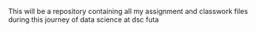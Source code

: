 This will be a repository containing all my assignment and classwork files during this journey of data science at dsc futa
